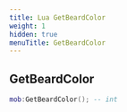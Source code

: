 ```yaml
---
title: Lua GetBeardColor
weight: 1
hidden: true
menuTitle: GetBeardColor
---
```

## GetBeardColor
```lua
mob:GetBeardColor(); -- int
```